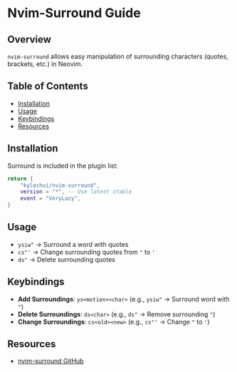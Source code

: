 # Nvim-Surround Guide

## Overview
`nvim-surround` allows easy manipulation of surrounding characters (quotes, brackets, etc.) in Neovim.

## Table of Contents
  - [Installation](#installation)
  - [Usage](#usage)
  - [Keybindings](#keybindings)
  - [Resources](#resources)

## Installation
Surround is included in the plugin list:
```lua
return {
    "kylechui/nvim-surround",
    version = "*", -- Use latest stable
    event = "VeryLazy",
}
```

## Usage
- `ysiw"` → Surround a word with quotes
- `cs"'` → Change surrounding quotes from `"` to `'`
- `ds"` → Delete surrounding quotes

## Keybindings
- **Add Surroundings**: `ys<motion><char>` (e.g., `ysiw"` → Surround word with `"`)
- **Delete Surroundings**: `ds<char>` (e.g., `ds"` → Remove surrounding `"`)
- **Change Surroundings**: `cs<old><new>` (e.g., `cs"'` → Change `"` to `'`)

## Resources
- [nvim-surround GitHub](https://github.com/kylechui/nvim-surround)


